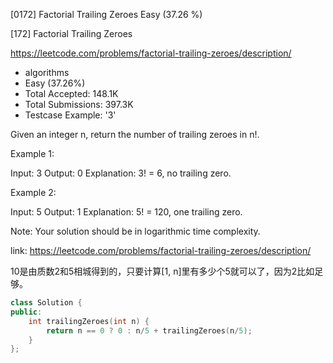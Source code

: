 [0172] Factorial Trailing Zeroes                                    Easy   (37.26 %)

<!--front-->	
[172] Factorial Trailing Zeroes  

https://leetcode.com/problems/factorial-trailing-zeroes/description/

* algorithms
* Easy (37.26%)
* Total Accepted:    148.1K
* Total Submissions: 397.3K
* Testcase Example:  '3'

Given an integer n, return the number of trailing zeroes in n!.

Example 1:


Input: 3
Output: 0
Explanation: 3! = 6, no trailing zero.

Example 2:


Input: 5
Output: 1
Explanation: 5! = 120, one trailing zero.

Note: Your solution should be in logarithmic time complexity.






<!--back-->

link: https://leetcode.com/problems/factorial-trailing-zeroes/description/

10是由质数2和5相城得到的，只要计算[1, n]里有多少个5就可以了，因为2比如足够。

```cpp
class Solution {
public:
    int trailingZeroes(int n) {
        return n == 0 ? 0 : n/5 + trailingZeroes(n/5);
    }
};
```



